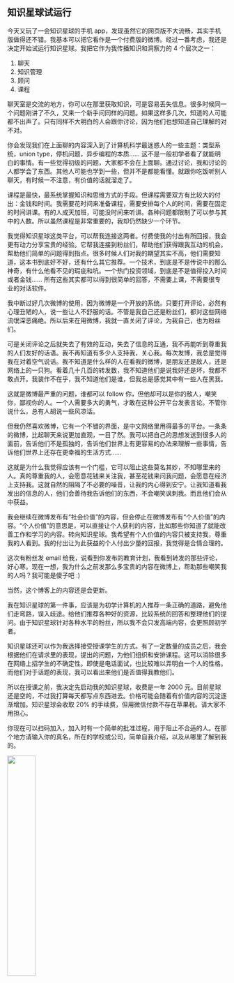 <div class="inner">
<h2>知识星球试运行</h2>
<p>今天又玩了一会知识星球的手机 app，发现虽然它的网页版不大流畅，其实手机版做得还不错。我基本可以把它看作是一个付费版的微博。经过一番考虑，我还是决定开始试运行知识星球。我把它作为我传播知识和洞察力的 4 个层次之一：</p>
<ol>
<li>聊天</li>
<li>知识管理</li>
<li>顾问</li>
<li>课程</li>
</ol>
<p>聊天室是交流的地方，你可以在那里获取知识，可是容易丢失信息。很多时候同一个问题刚讲了不久，又来一个新手问同样的问题。如果这样多几次，知道的人可能都不出声了。只有同样不大明白的人会跟你讨论，因为他们也想知道自己理解的对不对。</p>
<p>你会发现我们在上面聊的内容深入到了计算机科学最迷惑人的一些主题：类型系统，union type，停机问题，异步编程的本质…… 这不是一般初学者看了就能明白的事情。有一些觉得初级的问题，大家都不会在上面聊。通过讨论，我和讨论的人都学会了东西。其他人可能也学到一些，但并不是都能看懂。就跟你吃饭听别人聊天，有时候一不注意，有价值的话就溜走了。</p>
<p>课程是最快，最系统掌握知识和思维方式的手段。但课程需要双方有比较大的付出：金钱和时间。我需要花时间来准备课程，需要安排每个人的时间，需要在固定的时间讲课。有的人成天加班，可能没时间来听讲。各种问题都限制了可以参与其中的人数。所以虽然课程是非常重要的，我却仍然缺少一个环节。</p>
<p>我觉得知识星球这类平台，可以帮我连接这两者。付费使我的付出有所回报，我会更有动力分享宝贵的经验。它帮我连接到粉丝们，帮助他们获得跟我互动的机会。帮助他们简单的问题得到指点。很多时候人们对我的期望其实不高，他们需要知道，这本书到底好不好，还有什么其它推荐。一个技术，到底是不是传说中的那么神奇，有什么他看不见的瑕疵和坑。一个热门投资领域，到底是不是值得投入时间或者金钱…… 所有这些其实都可以得到很简单的回答，不需要上课，不需要很专业的对话软件。</p>
<p>我中断过好几次微博的使用，因为微博是一个开放的系统。只要打开评论，必然有心理丑陋的人，说一些让人不舒服的话。不管是我自己还是粉丝们，都对这些网络流氓深恶痛绝。所以后来在用微博，我就一直关闭了评论，为我自己，也为粉丝们。</p>
<p>可是关闭评论之后就失去了有效的互动，失去了信息的互通，我不再能听到尊重我的人们友好的话语。我不再知道有多少人支持我，关心我。每次发博，我总是觉得我在对着空气说话。我不知道是什么样的人在看我的微博，是朋友还是敌人，还是网络上的一只狗。看着几十几百的转发数，我不知道他们是说我好还是坏，我都不敢点开。我装作不在乎，我不知道他们是谁，但我总是感觉其中有一些人在黑我。</p>
<p>这就是微博最严重的问题，谁都可以 follow 你，但他却可以是你的敌人，嘲笑你，鄙视你的人。一个人需要多大的勇气，才敢在这种公开平台发表言论。不管你说什么，总有人胡说一些风凉话。</p>
<p>但我仍然喜欢微博，它有一个不错的界面，是中文网络里用得最多的平台。一条条的微博，比起聊天来说更加直观，一目了然。我可以把自己的思想发送到很多人的面前，告诉他们不是孤独的，告诉他们世界上有更容易的办法来理解一些事情，告诉他们世界上还存在更幸福的生活方式……</p>
<p>这就是为什么我觉得应该有一个门槛，它可以阻止这些莫名其妙，不知哪里来的人。真的尊重我的人，会愿意花钱来关注我，甚至花钱来问我问题，会愿意在经济上支持我。这就自然的阻隔了不必要的噪音，让我的内心得到安宁。让我知道看我发出的信息的人，他们会善待我告诉他们的东西，不会嘲笑讽刺我。而且他们会从中获益。</p>
<p>我会继续在微博发布有“社会价值”的内容，但会停止在微博发布有“个人价值”的内容。“个人价值”的意思是，可以直接让个人获利的内容，比如那些你知道了就能改善工作和学习的内容。转向知识星球。我希望有个人价值的内容只被支持我，尊重我的人看到。我的付出让为此获益的个人付出少量的回报，我觉得是合情合理的。</p>
<p>这次有粉丝发 email 给我，说看到你发布的教育计划，我看到转发的那些评论，好心寒。现在一想，我为什么之前发那么多宝贵的内容在微博上，帮助那些嘲笑我的人吗？我可能是傻子吧 :)</p>
<p>当然，这个博客上的内容还是会更新。</p>
<p>我在知识星球的第一件事，应该是为初学计算机的人推荐一条正确的道路，避免他们走弯路，误入歧途。给他们推荐各种好的资源，比较系统的回答和整理他们的提问。由于知识星球针对各种水平的粉丝，所以我不会只发高端内容，会更照顾初学者。</p>
<p>知识星球还可以作为我选择接受授课学生的方式。有了一定数量的成员之后，我会根据他们在请求里的表现，提出的问题，为他们组织和安排课程。这可以消除很多在网络上招学生的不确定性。即使是电话面试，也比较难以弄明白一个人的性格。而他们对于话题的表现，我可以看出来他们是否值得我教他们。</p>
<p>所以在授课之前，我决定先启动我的知识星球，收费是一年 2000 元。目前星球还是空的，不过我打算每天都写点东西进去。价格可能会随着有价值内容的沉淀逐渐增加。知识星球会收取 20% 的手续费，但用微信付款不存在苹果税。请大家不用担心。</p>
<p>你现在可以扫码加入，加入时有一个简单的批准过程，用于阻止不合适的人。在那个地方请输入你的真名，所在的学校或公司，简单自我介绍，以及从哪里了解到我的。</p>
<p><img src="http://www.yinwang.org/images/zsxq.jpg" width="36%" /></p>
</div>
<!--
<div class="ad-banner" style="margin-top: 5px">
<script async src="//pagead2.googlesyndication.com/pagead/js/adsbygoogle.js"></script>
<ins class="adsbygoogle"
                    style="display:inline-block;width:100%;height:90px"
                    data-ad-client="ca-pub-1331524016319584"
                    data-ad-slot="6657867155"></ins>
<script>(adsbygoogle = window.adsbygoogle || []).push({});</script>
</div>
<script data-ad-client="ca-pub-1331524016319584" async
            src="https://pagead2.googlesyndication.com/pagead/js/adsbygoogle.js">
</script>
        -->
    